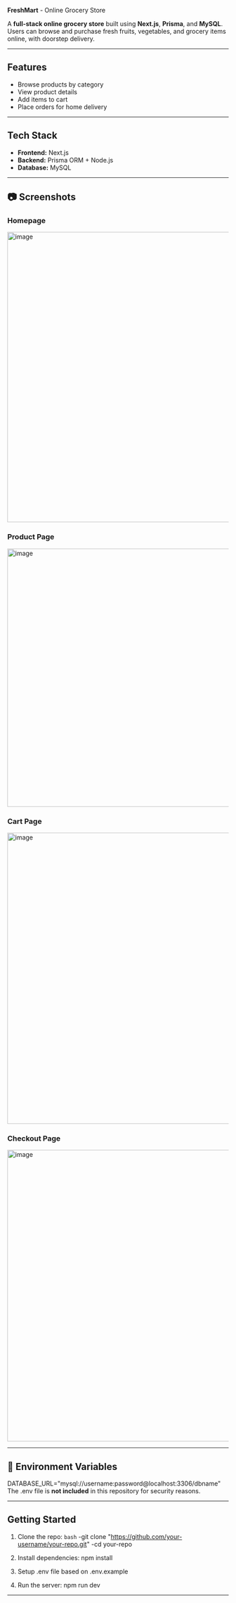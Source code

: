 **FreshMart** - Online Grocery Store

A **full-stack online grocery store** built using **Next.js**, **Prisma**, and **MySQL**.  
Users can browse and purchase fresh fruits, vegetables, and grocery items online, with doorstep delivery.

---

## Features
- Browse products by category
- View product details
- Add items to cart
- Place orders for home delivery

---

## Tech Stack
- **Frontend:** Next.js  
- **Backend:** Prisma ORM + Node.js  
- **Database:** MySQL  

---

## 📷 Screenshots

### Homepage

<img width="1247" height="660" alt="image" src="https://github.com/user-attachments/assets/7e69cec5-f96f-4921-9c7e-5eb18b86108b" />

### Product Page

<img width="1247" height="587" alt="image" src="https://github.com/user-attachments/assets/fe583517-3999-46df-bada-1f89baab4c81" />

### Cart Page

<img width="1247" height="662" alt="image" src="https://github.com/user-attachments/assets/0c334699-1b21-4b82-81ff-374f4cf2b3d6" />

### Checkout Page

<img width="1247" height="663" alt="image" src="https://github.com/user-attachments/assets/a5cb5e47-0ea9-400b-8cc9-4a296a78e56f" />

---

## 🔐 Environment Variables
DATABASE_URL="mysql://username:password@localhost:3306/dbname"
The .env file is **not included** in this repository for security reasons.

---

## Getting Started
1. Clone the repo:
  ```bash```
  -git clone "https://github.com/your-username/your-repo.git"
  -cd your-repo

2. Install dependencies:
   npm install

3. Setup .env file based on .env.example

4. Run the server:
   npm run dev
---
